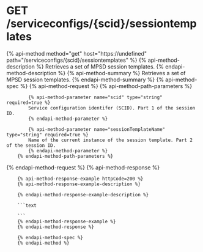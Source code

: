 # GET /serviceconfigs/{scid}/sessiontemplates

{% api-method method="get" host="https://undefined" path="/serviceconfigs/{scid}/sessiontemplates" %}
        {% api-method-description %}
        Retrieves a set of MPSD session templates.
        {% endapi-method-description %}
        {% api-method-summary %}
        Retrieves a set of MPSD session templates.
        {% endapi-method-summary %}
        {% api-method-spec %}
        {% api-method-request %}
        {% api-method-path-parameters %}
        
            {% api-method-parameter name="scid" type="string" required=true %}
            Service configuration identifer (SCID). Part 1 of the session ID.
            {% endapi-method-parameter %}

            {% api-method-parameter name="sessionTemplateName" type="string" required=true %}
            Name of the current instance of the session template. Part 2 of the session ID.
            {% endapi-method-parameter %}
        {% endapi-method-path-parameters %}
{% endapi-method-request %}
        {% api-method-response %}
        
        {% api-method-response-example httpCode=200 %}
        {% api-method-response-example-description %}
        
        {% endapi-method-response-example-description %}
        
        ```text
        
        ```
        {% endapi-method-response-example %}
        {% endapi-method-response %}
        
        {% endapi-method-spec %}
        {% endapi-method %}